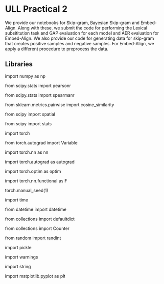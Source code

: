# ULL Practical 2

We provide our notebooks for Skip-gram, Bayesian Skip-gram and Embed-Align. Along with these, we submit the code for performing the Lexical subsititution task and GAP evaluation for each model and AER evaluation for Embed-Align. We also provide our code for generating data for skip-gram that creates positive samples and negative samples. For Embed-Align, we apply a different procedure to preprocess the data.


## Libraries
import numpy as np

from scipy.stats import pearsonr

from scipy.stats import spearmanr

from sklearn.metrics.pairwise import cosine_similarity

from scipy import spatial

from scipy import stats

import torch

from torch.autograd import Variable

import torch.nn as nn

import torch.autograd as autograd

import torch.optim as optim

import torch.nn.functional as F

torch.manual_seed(1)

import time

from datetime import datetime

from collections import defaultdict

from collections import Counter

from random import randint

import pickle

import warnings

import string

import matplotlib.pyplot as plt
